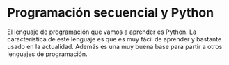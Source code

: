 # Programación secuencial y Python
El lenguaje de programación que vamos a aprender es Python. La característica de este lenguaje es que es muy fácil de aprender y bastante usado en la actualidad. Además es una muy buena base para partir a otros lenguajes de programación.